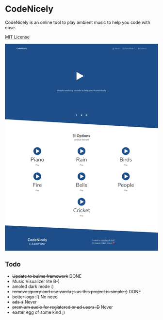 # CodeNicely

CodeNicely is an online tool to play ambient music to help you code with ease.

[MIT License](https://img.shields.io/badge/license-MIT-green.svg)

![Codenicely Website Screenshot](./docs/codenicely-screenshot-v2.png)


## Todo

* ~~Update to bulma framework~~ DONE
* Music Visualizer lite B-)
* amoled dark mode :)
* ~~remove jquery and use vanila js as this project is simple :)~~ DONE
* ~~better logo :'(~~ No need
* ~~ads :(~~ Never
* ~~premium audio for registered or ad users :D~~ Never
* easter egg of some kind ;)
